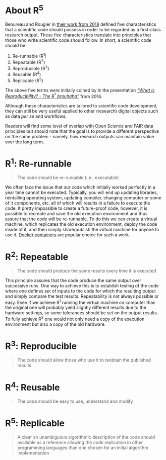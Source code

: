 # About R<sup>5</sup>

Benureau and Rougier in [their work from 2018](https://doi.org/10.3389/fninf.2017.00069) defined five characteristics that a scientific code should possess in order to be regarded as a first-class research output. These five characteristics translate into principles that those who write scientific code should follow. In short, a scientific code should be:
1. Re-runnable  (R<sup>1</sup>)
2. Repeatable   (R<sup>2</sup>)
3. Reproducible (R<sup>3</sup>)
4. Reusable     (R<sup>4</sup>)
5. Replicable   (R<sup>5</sup>)

The above five terms were initially coined by in the presentation *["What is Reproducibility? - The R<sup>*</sup> brouhaha"](http://repscience2016.research-infrastructures.eu/img/CaroleGoble-ReproScience2016v2.pdf)* from 2016.


Although these characteristics are tailored to scientific code development, they can still be very useful applied to other (research) digital objects such as data *per se* and workflows.

Readers will find some level of overlap with Open Science and FAIR data principles but should note that the goal is to provide a different perspective on the same problem - namely, how research outputs can maintain value over the long term.

# R<sup>1</sup>: Re-runnable
> The code should be re-runnable (i.e., executable)

We often face the issue that our code which initially worked perfectly in a year time cannot be executed. Typically, you will end up updating libraries, reintalling operating system, updating compiler, changing computer or some of it components, etc. all of which will results in a failure to execute the code. It pretty impossible to create a future-proof code, however, it is possible to recreate and save the old execution environment and thus assure that the code will be re-runnable. To do this we can create a virtual machine, which replicates the old execution environment, deploy the code inside of it, and then simply share/publish the virtual machine for anyone to use it. [Docker containers](https://www.docker.com/resources/what-container) are popular choice for such a work.

# R<sup>2</sup>: Repeatable
> The code should produce the same results every time it is executed

This principle assures that the code produce the same output over successive runs. One way to achieve this is to establish testing of the code where one defines set of inputs to the code for which the resulting output and simply compare the test results. Repeatability is not always possible or easy. Even if we achieve R<sup>1</sup> running the virtual machine on computer than the original one will probably yield slightly different results due to the hardware settings, so some tolerances should be set on the output results. To fully achieve R<sup>2</sup> one would not only need a copy of the execution environment but also a copy of the old hardware.

# R<sup>3</sup>: Reproducible
> The code should allow those who use it to reobtain the published results


# R<sup>4</sup>: Reusable
> The code  should be easy to use, understand and modify

# R<sup>5</sup>: Replicable
> A clear an unambiguous algorithmic description of the code should available as a reference allowing the code replication in other programming languages than one chosen for an initial algorithm implementation

